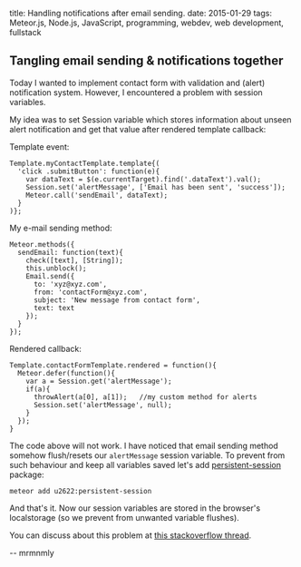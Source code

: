 title: Handling notifications after email sending.
date: 2015-01-29
tags: Meteor.js, Node.js, JavaScript, programming, webdev, web development, fullstack

## Tangling email sending & notifications together

Today I wanted to implement contact form with validation and (alert) notification system. However, I encountered a problem with session variables.

My idea was to set Session variable which stores information about unseen alert notification and get that value after rendered template callback:

Template event:

<pre><code class="no-highlight">Template.myContactTemplate.template{(
  &#39;click .submitButton&#39;: function(e){
    var dataText = $(e.currentTarget).find(&#39;.dataText&#39;).val();	
    Session.set(&#39;alertMessage&#39;, [&#39;Email has been sent&#39;, &#39;success&#39;]);
    Meteor.call(&#39;sendEmail&#39;, dataText);
  }
)};
</code></pre>

My e-mail sending method:

<pre><code class="no-highlight">Meteor.methods({
  sendEmail: function(text){
    check([text], [String]);
    this.unblock();
    Email.send({
      to: &#39;xyz@xyz.com&#39;,
      from: &#39;contactForm@xyz.com&#39;,
      subject: &#39;New message from contact form&#39;,
      text: text
    });
  }
});
</code></pre>

Rendered callback:

```
Template.contactFormTemplate.rendered = function(){
  Meteor.defer(function(){
    var a = Session.get('alertMessage');
    if(a){
      throwAlert(a[0], a[1]);	//my custom method for alerts
      Session.set('alertMessage', null);		
    }
  });
}
```

The code above will not work. I have noticed that email sending method somehow flush/resets our `alertMessage` session variable. To prevent from such behaviour and keep all variables saved let's add [persistent-session](https://github.com/okgrow/meteor-persistent-session) package:

```
meteor add u2622:persistent-session
```

And that's it. Now our session variables are stored in the browser's localstorage (so we prevent from unwanted variable flushes).

You can discuss about this problem at [this stackoverflow thread](https://stackoverflow.com/questions/28084160/session-variable-unset-after-sending-email).

-- mrmnmly
















